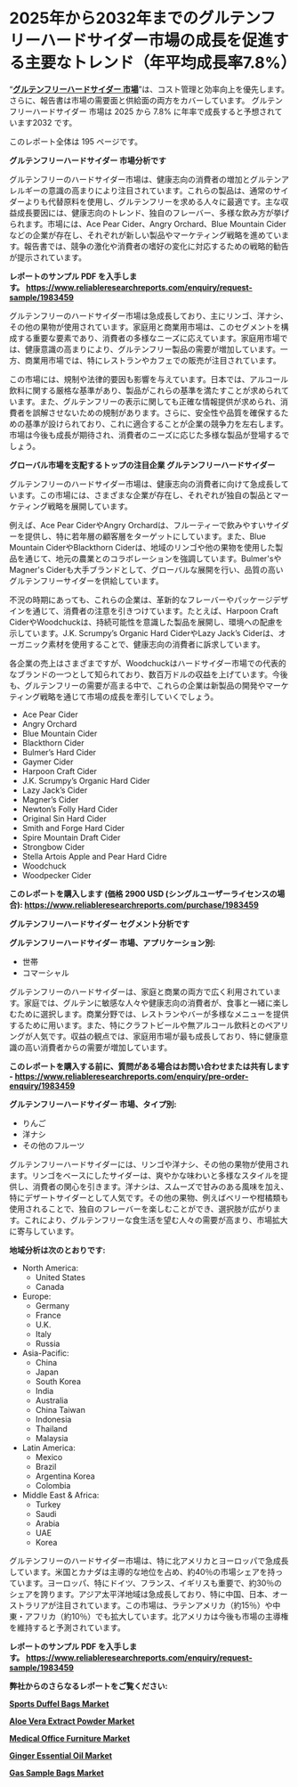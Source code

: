 <p><h1>2025年から2032年までのグルテンフリーハードサイダー市場の成長を促進する主要なトレンド（年平均成長率7.8%）</h1></p><p>&ldquo;<strong><a href="https://www.reliableresearchreports.com/gluten-free-hard-cider-r1983459?utm_campaign=107&utm_medium=9&utm_source=Github&utm_content=ia&utm_term=05042025&utm_id=gluten-free-hard-cider">グルテンフリーハードサイダー 市場</a></strong>&rdquo;は、コスト管理と効率向上を優先します。 さらに、報告書は市場の需要面と供給面の両方をカバーしています。 グルテンフリーハードサイダー 市場は 2025 から 7.8% に年率で成長すると予想されています2032 です。</p>
<p>このレポート全体は 195 ページです。</p>
<p><strong>グルテンフリーハードサイダー 市場分析です</strong></p>
<p><p>グルテンフリーのハードサイダー市場は、健康志向の消費者の増加とグルテンアレルギーの意識の高まりにより注目されています。これらの製品は、通常のサイダーよりも代替原料を使用し、グルテンフリーを求める人々に最適です。主な収益成長要因には、健康志向のトレンド、独自のフレーバー、多様な飲み方が挙げられます。市場には、Ace Pear Cider、Angry Orchard、Blue Mountain Cider などの企業が存在し、それぞれが新しい製品やマーケティング戦略を進めています。報告書では、競争の激化や消費者の嗜好の変化に対応するための戦略的勧告が提示されています。</p></p>
<p><strong>レポートのサンプル PDF を入手します。&nbsp;<a href="https://www.reliableresearchreports.com/enquiry/request-sample/1983459?utm_campaign=107&utm_medium=9&utm_source=Github&utm_content=ia&utm_term=05042025&utm_id=gluten-free-hard-cider">https://www.reliableresearchreports.com/enquiry/request-sample/1983459</a></strong></p>
<p><p>グルテンフリーのハードサイダー市場は急成長しており、主にリンゴ、洋ナシ、その他の果物が使用されています。家庭用と商業用市場は、このセグメントを構成する重要な要素であり、消費者の多様なニーズに応えています。家庭用市場では、健康意識の高まりにより、グルテンフリー製品の需要が増加しています。一方、商業用市場では、特にレストランやカフェでの販売が注目されています。</p><p>この市場には、規制や法律的要因も影響を与えています。日本では、アルコール飲料に関する厳格な基準があり、製品がこれらの基準を満たすことが求められています。また、グルテンフリーの表示に関しても正確な情報提供が求められ、消費者を誤解させないための規制があります。さらに、安全性や品質を確保するための基準が設けられており、これに適合することが企業の競争力を左右します。市場は今後も成長が期待され、消費者のニーズに応じた多様な製品が登場するでしょう。</p></p>
<p><strong>グローバル市場を支配するトップの注目企業 グルテンフリーハードサイダー</strong></p>
<p><p>グルテンフリーのハードサイダー市場は、健康志向の消費者に向けて急成長しています。この市場には、さまざまな企業が存在し、それぞれが独自の製品とマーケティング戦略を展開しています。</p><p>例えば、Ace Pear CiderやAngry Orchardは、フルーティーで飲みやすいサイダーを提供し、特に若年層の顧客層をターゲットにしています。また、Blue Mountain CiderやBlackthorn Ciderは、地域のリンゴや他の果物を使用した製品を通じて、地元の農業とのコラボレーションを強調しています。Bulmer'sやMagner's Ciderも大手ブランドとして、グローバルな展開を行い、品質の高いグルテンフリーサイダーを供給しています。</p><p>不況の時期にあっても、これらの企業は、革新的なフレーバーやパッケージデザインを通じて、消費者の注意を引きつけています。たとえば、Harpoon Craft CiderやWoodchuckは、持続可能性を意識した製品を展開し、環境への配慮を示しています。J.K. Scrumpy’s Organic Hard CiderやLazy Jack’s Ciderは、オーガニック素材を使用することで、健康志向の消費者に訴求しています。</p><p>各企業の売上はさまざまですが、Woodchuckはハードサイダー市場での代表的なブランドの一つとして知られており、数百万ドルの収益を上げています。今後も、グルテンフリーの需要が高まる中で、これらの企業は新製品の開発やマーケティング戦略を通じて市場の成長を牽引していくでしょう。</p></p>
<p><ul><li>Ace Pear Cider</li><li>Angry Orchard</li><li>Blue Mountain Cider</li><li>Blackthorn Cider</li><li>Bulmer’s Hard Cider</li><li>Gaymer Cider</li><li>Harpoon Craft Cider</li><li>J.K. Scrumpy’s Organic Hard Cider</li><li>Lazy Jack’s Cider</li><li>Magner’s Cider</li><li>Newton’s Folly Hard Cider</li><li>Original Sin Hard Cider</li><li>Smith and Forge Hard Cider</li><li>Spire Mountain Draft Cider</li><li>Strongbow Cider</li><li>Stella Artois Apple and Pear Hard Cidre</li><li>Woodchuck</li><li>Woodpecker Cider</li></ul></p>
<p><strong>このレポートを購入します (価格 2900 USD (シングルユーザーライセンスの場合):&nbsp;<a href="https://www.reliableresearchreports.com/purchase/1983459?utm_campaign=107&utm_medium=9&utm_source=Github&utm_content=ia&utm_term=05042025&utm_id=gluten-free-hard-cider">https://www.reliableresearchreports.com/purchase/1983459</a></strong></p>
<p><strong>グルテンフリーハードサイダー セグメント分析です</strong></p>
<p><strong>グルテンフリーハードサイダー 市場、アプリケーション別:</strong></p>
<p><ul><li>世帯</li><li>コマーシャル</li></ul></p>
<p><p>グルテンフリーのハードサイダーは、家庭と商業の両方で広く利用されています。家庭では、グルテンに敏感な人々や健康志向の消費者が、食事と一緒に楽しむために選択します。商業分野では、レストランやバーが多様なメニューを提供するために用います。また、特にクラフトビールや無アルコール飲料とのペアリングが人気です。収益の観点では、家庭用市場が最も成長しており、特に健康意識の高い消費者からの需要が増加しています。</p></p>
<p><strong>このレポートを購入する前に、質問がある場合はお問い合わせまたは共有します - <a href="https://www.reliableresearchreports.com/enquiry/pre-order-enquiry/1983459?utm_campaign=107&utm_medium=9&utm_source=Github&utm_content=ia&utm_term=05042025&utm_id=gluten-free-hard-cider">https://www.reliableresearchreports.com/enquiry/pre-order-enquiry/1983459</a></strong></p>
<p><strong>グルテンフリーハードサイダー 市場、タイプ別:</strong></p>
<p><ul><li>りんご</li><li>洋ナシ</li><li>その他のフルーツ</li></ul></p>
<p><p>グルテンフリーハードサイダーには、リンゴや洋ナシ、その他の果物が使用されます。リンゴをベースにしたサイダーは、爽やかな味わいと多様なスタイルを提供し、消費者の関心を引きます。洋ナシは、スムーズで甘みのある風味を加え、特にデザートサイダーとして人気です。その他の果物、例えばベリーや柑橘類も使用されることで、独自のフレーバーを楽しむことができ、選択肢が広がります。これにより、グルテンフリーな食生活を望む人々の需要が高まり、市場拡大に寄与しています。</p></p>
<p><strong>地域分析は次のとおりです:</strong></p>
<p><ul>
    <li>
        North America:
        <ul>
            <li>United States</li>
            <li>Canada</li>
        </ul>
    </li>
    <li>
        Europe:
        <ul>
            <li>Germany</li>
            <li>France</li>
            <li>U.K.</li>
            <li>Italy</li>
            <li>Russia</li>
        </ul>
    </li>
    <li>
        Asia-Pacific:
        <ul>
            <li>China</li>
            <li>Japan</li>
            <li>South Korea</li>
            <li>India</li>
            <li>Australia</li>
            <li>China Taiwan</li>
            <li>Indonesia</li>
            <li>Thailand</li>
            <li>Malaysia</li>
        </ul>
    </li>
    <li>
        Latin America:
        <ul>
            <li>Mexico</li>
            <li>Brazil</li>
            <li>Argentina Korea</li>
            <li>Colombia</li>
        </ul>
    </li>
    <li>
        Middle East & Africa:
        <ul>
            <li>Turkey</li>
            <li>Saudi</li>
            <li>Arabia</li>
            <li>UAE</li>
            <li>Korea</li>
        </ul>
    </li>
    </ul></p>
<p><p>グルテンフリーのハードサイダー市場は、特に北アメリカとヨーロッパで急成長しています。米国とカナダは主導的な地位を占め、約40％の市場シェアを持っています。ヨーロッパ、特にドイツ、フランス、イギリスも重要で、約30％のシェアを誇ります。アジア太平洋地域は急成長しており、特に中国、日本、オーストラリアが注目されています。この市場は、ラテンアメリカ（約15％）や中東・アフリカ（約10％）でも拡大しています。北アメリカは今後も市場の主導権を維持すると予測されています。</p></p>
<p><strong>レポートのサンプル PDF を入手します。&nbsp;<a href="https://www.reliableresearchreports.com/enquiry/request-sample/1983459?utm_campaign=107&utm_medium=9&utm_source=Github&utm_content=ia&utm_term=05042025&utm_id=gluten-free-hard-cider">https://www.reliableresearchreports.com/enquiry/request-sample/1983459</a></strong></p>
<p><strong></strong></p>
<p><strong></strong></p>
<p><strong></strong></p>
<p><strong></strong></p>
<p><strong>弊社からのさらなるレポートをご覧ください:</strong></p>
<p><strong><p><a href="https://github.com/zakkistuey/Market-Research-Report-List-1/blob/main/sports-duffel-bags-market.md?utm_campaign=107&utm_medium=9&utm_source=Github&utm_content=ia&utm_term=05042025&utm_id=gluten-free-hard-cider">Sports Duffel Bags Market</a></p><p><a href="https://github.com/siertnamba7u/Market-Research-Report-List-1/blob/main/aloe-vera-extract-powder-market.md?utm_campaign=107&utm_medium=9&utm_source=Github&utm_content=ia&utm_term=05042025&utm_id=gluten-free-hard-cider">Aloe Vera Extract Powder Market</a></p><p><a href="https://github.com/pilukypalis/Market-Research-Report-List-1/blob/main/medical-office-furniture-market.md?utm_campaign=107&utm_medium=9&utm_source=Github&utm_content=ia&utm_term=05042025&utm_id=gluten-free-hard-cider">Medical Office Furniture Market</a></p><p><a href="https://github.com/boyertrull4r/Market-Research-Report-List-1/blob/main/ginger-essential-oil-market.md?utm_campaign=107&utm_medium=9&utm_source=Github&utm_content=ia&utm_term=05042025&utm_id=gluten-free-hard-cider">Ginger Essential Oil Market</a></p><p><a href="https://github.com/jugutstam/Market-Research-Report-List-1/blob/main/gas-sample-bags-market.md?utm_campaign=107&utm_medium=9&utm_source=Github&utm_content=ia&utm_term=05042025&utm_id=gluten-free-hard-cider">Gas Sample Bags Market</a></p></strong></p>